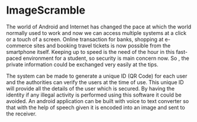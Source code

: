 # ImageScramble

The world of Android and Internet has changed the pace at which the world 
normally used to work and now we can access multiple systems at a click or a 
touch of a screen. Online transaction for banks, shopping at e-commerce sites and 
booking travel tickets is now possible from the smartphone itself. Keeping up to 
speed is the need of the hour in this fast-paced environment for a student, so 
security is main concern now. So , the private information could be exchanged 
very easily at the tips.

The system can be made to generate a unique ID (QR Code) for each user 
and the authorities can verify the users at the time of use. This unique ID will 
provide all the details of the user which is secured. By having the identity if any 
illegal activity is performed using this software it could be avoided. An android 
application can be built with voice to text converter so that with the help of speech 
given it is encoded into an image and sent to the receiver.

